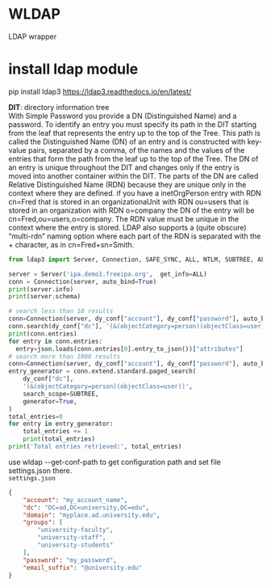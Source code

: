 # WLDAP

LDAP wrapper  

# install ldap module
pip install ldap3
https://ldap3.readthedocs.io/en/latest/

**DIT**: directory information tree  
With Simple Password you provide a DN (Distinguished Name) and a password.
To identify an entry you must specify its path in the DIT starting from the leaf that represents the entry up to the top of the Tree. This path is called the Distinguished Name (DN) of an entry and is constructed with key-value pairs, separated by a comma, of the names and the values of the entries that form the path from the leaf up to the top of the Tree. The DN of an entry is unique throughout the DIT and changes only if the entry is moved into another container within the DIT. The parts of the DN are called Relative Distinguished Name (RDN) because they are unique only in the context where they are defined. if you have a inetOrgPerson entry with RDN cn=Fred that is stored in an organizationaUnit with RDN ou=users that is stored in an organization with RDN o=company the DN of the entry will be cn=Fred,ou=users,o=company. The RDN value must be unique in the context where the entry is stored. LDAP also supports a (quite obscure) “multi-rdn” naming option where each part of the RDN is separated with the + character, as in cn=Fred+sn=Smith.

```python
from ldap3 import Server, Connection, SAFE_SYNC, ALL, NTLM, SUBTREE, ALL_ATTRIBUTES, ALL_OPERATIONAL_ATTRIBUTES

server = Server('ipa.demo1.freeipa.org',  get_info=ALL)
conn = Connection(server, auto_bind=True)
print(server.info)
print(server.schema)

# search less than 10 results
conn=Connection(server, dy_conf["account"], dy_conf["password"], auto_bind=True)
conn.search(dy_conf["dc"], '(&(objectCategory=person)(objectClass=user))')
print(conn.entries)
for entry in conn.entries:
  entry=json.loads(conn.entries[0].entry_to_json())["attributes"]
# search more than 1000 results
conn=Connection(server, dy_conf["account"], dy_conf["password"], auto_bind=True)
entry_generator = conn.extend.standard.paged_search(
    dy_conf["dc"], 
    '(&(objectCategory=person)(objectClass=user))',
    search_scope=SUBTREE, 
    generator=True,
)
total_entries=0
for entry in entry_generator:
    total_entries += 1
    print(total_entries)
print('Total entries retrieved:', total_entries)
```

use wldap --get-conf-path to get configuration path and set file settings.json there.  
`settings.json`  
```JSON
{
    "account": "my_account_name",
    "dc": "DC=ad,DC=university,DC=edu",
    "domain": "myplace.ad.university.edu",
    "groups": [
        "university-faculty",
        "university-staff",
        "university-students"
    ],
    "password": "my_password",
    "email_suffix": "@university.edu"
}
```
